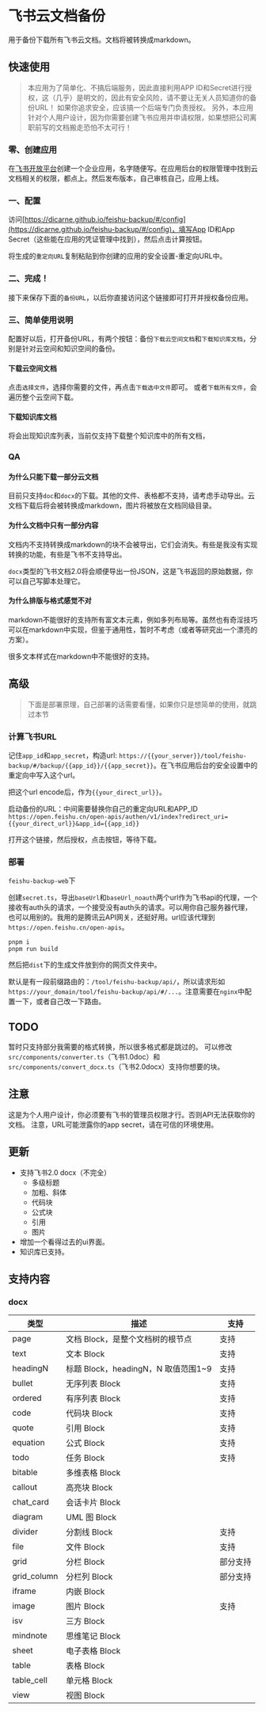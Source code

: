 # 飞书云文档备份

用于备份下载所有飞书云文档。文档将被转换成markdown。


## 快速使用
> 本应用为了简单化、不搞后端服务，因此直接利用APP ID和Secret进行授权，这（几乎）是明文的，因此有安全风险，请不要让无关人员知道你的备份URL！
> 如果你追求安全，应该搞一个后端专门负责授权。
> 另外，本应用针对个人用户设计，因为你需要创建飞书应用并申请权限，如果想把公司离职前写的文档搬走恐怕不太可行！

### 零、创建应用
在[飞书开放平台](https://open.feishu.cn)创建一个企业应用，名字随便写。在应用后台的权限管理中找到云文档相关的权限，都点上。然后发布版本，自己审核自己，应用上线。

### 一、配置
访问[https://dicarne.github.io/feishu-backup/#/config](https://dicarne.github.io/feishu-backup/#/config)，填写App ID和App Secret（这些能在应用的凭证管理中找到），然后点击计算按钮。

将生成的`重定向URL`复制粘贴到你创建的应用的安全设置-重定向URL中。

### 二、完成！
接下来保存下面的`备份URL`，以后你直接访问这个链接即可打开并授权备份应用。

### 三、简单使用说明
配置好以后，打开备份URL，有两个按钮：备份`下载云空间文档`和`下载知识库文档`，分别是针对云空间和知识空间的备份。

#### 下载云空间文档
点击`选择文件`，选择你需要的文件，再点击`下载选中文件`即可。
或者`下载所有文件`，会遍历整个云空间下载。

#### 下载知识库文档
将会出现知识库列表，当前仅支持下载整个知识库中的所有文档，

### QA
#### 为什么只能下载一部分云文档
目前只支持`doc`和`docx`的下载。其他的文件、表格都不支持，请考虑手动导出。云文档下载后将会被转换成markdown，图片将被放在文档同级目录。

#### 为什么文档中只有一部分内容
文档内不支持转换成markdown的块不会被导出，它们会消失。有些是我没有实现转换的功能，有些是飞书不支持导出。

`docx`类型的飞书文档2.0将会顺便导出一份JSON，这是飞书返回的原始数据，你可以自己写脚本处理它。

#### 为什么排版与格式感觉不对
markdown不能很好的支持所有富文本元素，例如多列布局等。虽然也有奇淫技巧可以在markdown中实现，但鉴于通用性，暂时不考虑（或者等研究出一个漂亮的方案）。

很多文本样式在markdown中不能很好的支持。

## 高级
> 下面是部署原理，自己部署的话需要看懂，如果你只是想简单的使用，就跳过本节

### 计算飞书URL
记住`app_id`和`app_secret`，构造url: `https://{{your_server}}/tool/feishu-backup/#/backup/{{app_id}}/{{app_secret}}`。在飞书应用后台的安全设置中的重定向中写入这个url。

把这个url encode后，作为`{{your_direct_url}}`。

启动备份的URL：中间需要替换你自己的重定向URL和APP_ID
`https://open.feishu.cn/open-apis/authen/v1/index?redirect_uri={{your_direct_url}}&app_id={{app_id}}`

打开这个链接，然后授权，点击按钮，等待下载。

### 部署
`feishu-backup-web`下

创建`secret.ts`，导出`baseUrl`和`baseUrl_noauth`两个url作为飞书api的代理，一个接收有auth头的请求，一个接受没有auth头的请求。可以用你自己服务器代理，也可以用别的。我用的是腾讯云API网关，还挺好用。url应该代理到`https://open.feishu.cn/open-apis`。

```
pnpm i
pnpm run build
```

然后把`dist`下的生成文件放到你的网页文件夹中。

默认是有一段前缀路由的：`/tool/feishu-backup/api/`，所以请求形如`https://your_domain/tool/feishu-backup/api/#/...`。注意需要在`nginx`中配置一下，或者自己改一下路由。

## TODO
暂时只支持部分我需要的格式转换，所以很多格式都是跳过的。
可以修改`src/components/converter.ts`（飞书1.0doc）和`src/components/convert_docx.ts`（飞书2.0docx）支持你想要的块。

## 注意
这是为个人用户设计，你必须要有飞书的管理员权限才行。否则API无法获取你的文档。
注意，URL可能泄露你的app secret，请在可信的环境使用。

## 更新
- 支持飞书2.0 docx（不完全）
  - 多级标题
  - 加粗、斜体
  - 代码块
  - 公式块
  - 引用
  - 图片
- 增加一个看得过去的ui界面。
- 知识库已支持。

## 支持内容
### docx
| 类型        | 描述                                | 支持     |
| ----------- | ----------------------------------- | -------- |
| page        | 文档 Block，是整个文档树的根节点    | 支持     |
| text        | 文本 Block                          | 支持     |
| headingN    | 标题 Block，headingN，N 取值范围1~9 | 支持     |
| bullet      | 无序列表 Block                      | 支持     |
| ordered     | 有序列表 Block                      | 支持     |
| code        | 代码块 Block                        | 支持     |
| quote       | 引用 Block                          | 支持     |
| equation    | 公式 Block                          | 支持     |
| todo        | 任务 Block                          | 支持     |
| bitable     | 多维表格 Block                      |
| callout     | 高亮块 Block                        |
| chat_card   | 会话卡片 Block                      |
| diagram     | UML 图 Block                        |
| divider     | 分割线 Block                        | 支持     |
| file        | 文件 Block                          | 支持     |
| grid        | 分栏 Block                          | 部分支持 |
| grid_column | 分栏列 Block                        | 部分支持 |
| iframe      | 内嵌 Block                          |
| image       | 图片 Block                          | 支持     |
| isv         | 三方 Block                          |
| mindnote    | 思维笔记 Block                      |
| sheet       | 电子表格 Block                      |
| table       | 表格 Block                          |
| table_cell  | 单元格 Block                        |
| view        | 视图 Block                          |